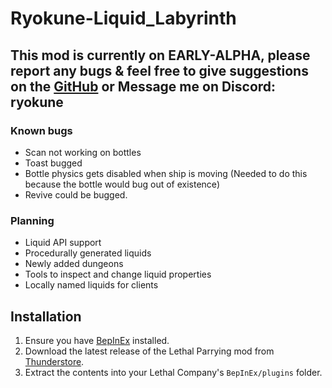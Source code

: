 # Ryokune-Liquid_Labyrinth

## This mod is currently on EARLY-ALPHA, please report any bugs & feel free to give suggestions on the [GitHub](https://github.com/VisualError/LiquidLabyrinth) or Message me on Discord: ryokune

### Known bugs
- Scan not working on bottles
- Toast bugged
- Bottle physics gets disabled when ship is moving (Needed to do this because the bottle would bug out of existence)
- Revive could be bugged.

### Planning
- Liquid API support
- Procedurally generated liquids
- Newly added dungeons
- Tools to inspect and change liquid properties
- Locally named liquids for clients

## Installation

1. Ensure you have [BepInEx](https://thunderstore.io/c/lethal-company/p/BepInEx/BepInExPack/) installed.
2. Download the latest release of the Lethal Parrying mod from [Thunderstore](https://thunderstore.io/c/lethal-company/p/Ryokune/LiquidLabyrinth).
3. Extract the contents into your Lethal Company's `BepInEx/plugins` folder.